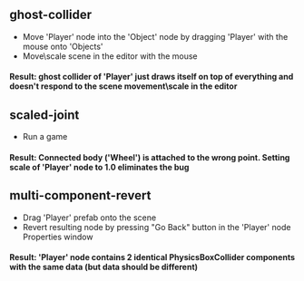 ## ghost-collider
* Move 'Player' node into the 'Object' node by dragging 'Player' with the mouse onto 'Objects'
* Move\scale scene in the editor with the mouse
#### Result: ghost collider of 'Player' just draws itself on top of everything and doesn't respond to the scene movement\scale in the editor

## scaled-joint
* Run a game
#### Result: Connected body ('Wheel') is attached to the wrong point. Setting scale of 'Player' node to 1.0 eliminates the bug

## multi-component-revert
* Drag 'Player' prefab onto the scene
* Revert resulting node by pressing "Go Back" button in the 'Player' node Properties window

#### Result: 'Player' node contains 2 identical PhysicsBoxCollider components with the same data (but data should be different)
